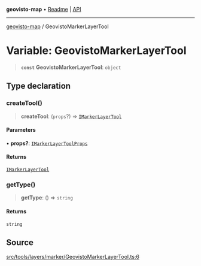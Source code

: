 **geovisto-map** • [Readme](../README.md) \| [API](../globals.md)

***

[geovisto-map](../README.md) / GeovistoMarkerLayerTool

# Variable: GeovistoMarkerLayerTool

> **`const`** **GeovistoMarkerLayerTool**: `object`

## Type declaration

### createTool()

> **createTool**: (`props`?) => [`IMarkerLayerTool`](../interfaces/IMarkerLayerTool.md)

#### Parameters

• **props?**: [`IMarkerLayerToolProps`](../type-aliases/IMarkerLayerToolProps.md)

#### Returns

[`IMarkerLayerTool`](../interfaces/IMarkerLayerTool.md)

### getType()

> **getType**: () => `string`

#### Returns

`string`

## Source

[src/tools/layers/marker/GeovistoMarkerLayerTool.ts:6](https://github.com/geovisto/geovisto-map/blob/e22d774889dbc28cc1ec62933ecf6bab6690f172/src/tools/layers/marker/GeovistoMarkerLayerTool.ts#L6)
